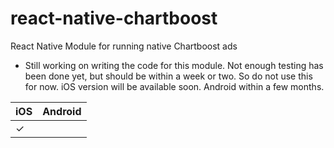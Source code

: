 # react-native-chartboost
React Native Module for running native Chartboost ads 

- Still working on writing the code for this module. Not enough testing has been done yet, but should be within a week or two. So do not use this for now. iOS version will be available soon. Android within a few months.


| iOS | Android |
|---|---|
| ✓ |  | 
